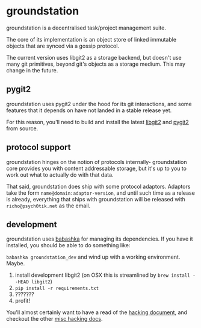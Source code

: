 groundstation
=============

groundstation is a decentralised task/project management suite.

The core of its implementation is an object store of linked immutable objects
that are synced via a gossip protocol.

The current version uses libgit2 as a storage backend, but doesn't use many git
primitives, beyond git's objects as a storage medium. This may change in the
future.

pygit2
------

groundstation uses pygit2 under the hood for its git interactions, and some
features that it depends on have not landed in a stable release yet.

For this reason, you'll need to build and install the latest [libgit2][1] and
[pygit2][2] from source.

protocol support
----------------

groundstation hinges on the notion of protocols internally- groundstation core
provides you with content addressable storage, but it's up to you to work out
what to actually do with that data.

That said, groundstation does ship with some protocol adaptors. Adaptors take
the form `name@domain:adaptor-version`, and until such time as a release is
already, everything that ships with groundstation will be released with
`richo@psych0tik.net` as the email.


development
-----------

groundstation uses [babashka][3] for managing its dependencies. If you have it installed, you should be able to do something like:

`babashka groundstation_dev` and wind up with a working environment. Maybe.

1. install development libgit2 (on OSX this is streamlined by `brew install --HEAD libgit2`)
2. `pip install -r requirements.txt`
3. ???????
4. profit!

You'll almost certainly want to have a read of the [hacking document](HACKING.md),
and checkout the other [misc hacking docs](HACKING/).

[1]:http://libgit2.github.com/
[2]:https://github.com/libgit2/pygit2#building-on-nix-including-os-x
[3]:https://github.com/richo/babashka
